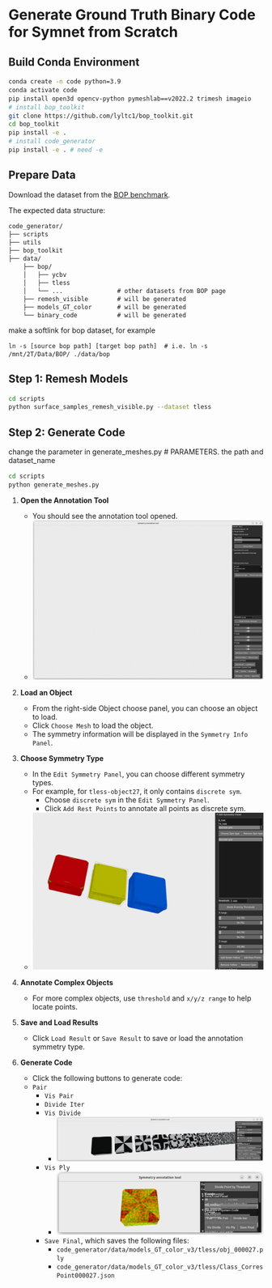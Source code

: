 # Generate Ground Truth Binary Code for Symnet from Scratch

## Build Conda Environment
```bash
conda create -n code python=3.9
conda activate code
pip install open3d opencv-python pymeshlab==v2022.2 trimesh imageio
# install bop_toolkit
git clone https://github.com/lyltc1/bop_toolkit.git
cd bop_toolkit
pip install -e .
# install code_generator
pip install -e . # need -e
```

## Prepare Data
Download the dataset from the [BOP benchmark](https://bop.felk.cvut.cz/datasets/).

The expected data structure:
```
code_generator/
├── scripts
├── utils
├── bop_toolkit
├── data/
    ├── bop/
    │   ├── ycbv
    │   ├── tless
    │   └── ...               # other datasets from BOP page
    ├── remesh_visible        # will be generated
    ├── models_GT_color       # will be generated
    └── binary_code           # will be generated
```

make a softlink for bop dataset, for example
```
ln -s [source bop path] [target bop path]  # i.e. ln -s /mnt/2T/Data/BOP/ ./data/bop
```

## Step 1: Remesh Models
``` bash
cd scripts
python surface_samples_remesh_visible.py --dataset tless
```

## Step 2: Generate Code
change the parameter in generate_meshes.py # PARAMETERS. the path and dataset_name
``` bash
cd scripts
python generate_meshes.py 
```

1. **Open the Annotation Tool**
    - You should see the annotation tool opened.
    - ![Annotation Tool](imgs/annotation_tool.png)

2. **Load an Object**
    - From the right-side Object choose panel, you can choose an object to load.
    - Click `Choose Mesh` to load the object.
    - The symmetry information will be displayed in the `Symmetry Info Panel`.

3. **Choose Symmetry Type**
    - In the `Edit Symmetry Panel`, you can choose different symmetry types.
    - For example, for `tless-object27`, it only contains `discrete sym`.
      - Choose `discrete sym` in the `Edit Symmetry Panel`.
      - Click `Add Rest Points` to annotate all points as discrete sym.
    - ![tless-object27](imgs/tless-obj27.png)

4. **Annotate Complex Objects**
    - For more complex objects, use `threshold` and `x/y/z range` to help locate points.

5. **Save and Load Results**
    - Click `Load Result` or `Save Result` to save or load the annotation symmetry type.

6. **Generate Code**
    - Click the following buttons to generate code:
    - `Pair`
        - `Vis Pair`
        - `Divide Iter`
        - `Vis Divide`
            - ![tless-object27](imgs/tless-obj27-visDivide.png)
        - `Vis Ply`
            - ![tless-object27](imgs/tless-obj27-visPly.png)
        - `Save Final`, which saves the following files:
            - `code_generator/data/models_GT_color_v3/tless/obj_000027.ply`
            - `code_generator/data/models_GT_color_v3/tless/Class_CorresPoint000027.json`
